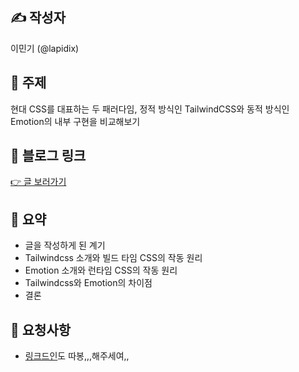 ## ✍️ 작성자

이민기 (@lapidix)

## 📌 주제

현대 CSS를 대표하는 두 패러다임, 정적 방식인 TailwindCSS와 동적 방식인 Emotion의 내부 구현을 비교해보기

## 🔗 블로그 링크

[👉 글 보러가기](https://lapidix.dev/posts/tailwindcss-and-emotion-internals)

## 📝 요약

- 글을 작성하게 된 계기
- Tailwindcss 소개와 빌드 타임 CSS의 작동 원리
- Emotion 소개와 런타임 CSS의 작동 원리
- Tailwindcss와 Emotion의 차이점
- 결론

## 🤝 요청사항

- [링크드인](https://www.linkedin.com/posts/min71_frontend-clean-architecture-with-fsd-ddd-activity-7350829310607249408-QXfM?utm_source=share&utm_medium=member_desktop&rcm=ACoAAEIUafwBUpR2Lylhdt3-ElAzOpZWZyF6zOE)도 따봉,,,해주세여,,
